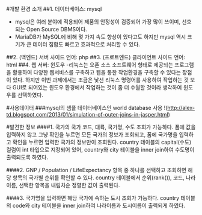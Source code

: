 #개발 환경 소개
##1. 데이터베이스: mysql
- mysql은 여러 분야에 적용되어 제품의 안정성이 검증되어 가장 많이 쓰이며, 선호되는 Open Source DBMS이다.
- MariaDB가 MySQL에 비해 몇 가지 속도 향상이 있다고도 하지만 mysql 역시 크기가 큰 데이터 집합도 빠르고 효과적으로 처리할 수 있다.

##2. (백엔드) 서버 사이드 언어: php
##3. (프로트엔드) 클라이언트 사이드 언어: html
##4. 웹 서버: 윈도우
-리눅스는 오픈 소스 소프트웨어 형태로 제공되는 프로그램을 활용하여 다양한 웹서비스를 구축하고 웹을 통한 작업환경을 구축할 수 있다는 장점이 있다. 하지만 이번 과제에서는 조금은 낯선 리눅스 명령어를 사용하여 작업하는 것 보다 GUI로 되어있는 윈도우 환경에서 작업하는 것이 좀 더 수월할 것이라 생각하여 윈도우를 선택하였다.


#사용데이터
###mysql의 샘플 데이터베이스인 world database 사용
!(http://alex-td.blogspot.com/2013/01/simulation-of-outer-joins-in-jasper.html)

#발견한 정보
####1. 국가의 국가 코드, 대륙, 국가명, 수도 조회가 가능하다. 
폼에 값을 입력하지 않고 그냥 확인을 누르면 모든 국가의 정보가 조회되고, 폼에 국가명을 입력하고 확인을 누르면 입력한 국가의 정보만이 조회된다. country 테이블의 capital(수도) 컬럼이 int 타입으로 지정되어 있어, country와 city 테이블을 inner join하여 수도명이 출력되도록 하였다.

####2. GNP / Population / LifeExpectancy 항목 중 하나를 선택하고 조회하면 해당 항목의 국가별 순위를 확인할 수 있다. 
country 테이블에서 순위(rank()), 코드, 나라 이름, 선택한 항목을 내림차순 정렬한 값이 출력된다.


####3. 국가명을 입력하면 해당 국가에 속하는 도시 조회가 가능하다. 
country 테이블의 code와 city 테이블을 inner join하여 나라이름과 도시이름이 출력되게 하였다.
